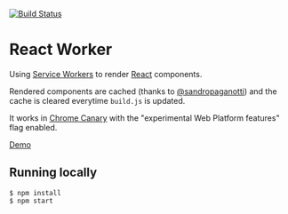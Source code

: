 [![Build Status](https://travis-ci.org/MicheleBertoli/react-worker.svg?branch=master)](https://travis-ci.org/MicheleBertoli/react-worker)

React Worker
============

Using [Service Workers](http://www.w3.org/TR/2014/WD-service-workers-20141118/) to render [React](http://facebook.github.io/react/) components.

Rendered components are cached (thanks to [@sandropaganotti](https://github.com/sandropaganotti)) and the cache is cleared everytime `build.js` is updated.

It works in [Chrome Canary](https://www.google.co.uk/intl/en/chrome/browser/canary.html) with the "experimental Web Platform features" flag enabled.

[Demo](https://react-worker.herokuapp.com/)

Running locally
---------------

```
$ npm install
$ npm start
```